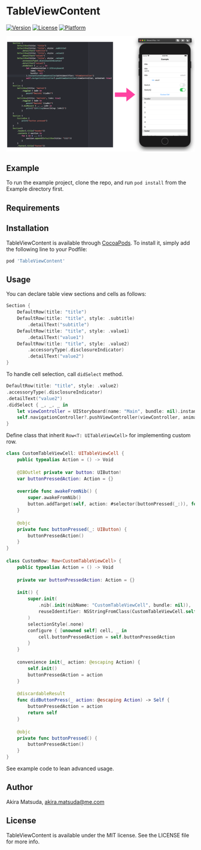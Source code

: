 # TableViewContent

[![Version](https://img.shields.io/cocoapods/v/TableViewContent.svg?style=flat)](https://cocoapods.org/pods/TableViewContent)
[![License](https://img.shields.io/cocoapods/l/TableViewContent.svg?style=flat)](https://cocoapods.org/pods/TableViewContent)
[![Platform](https://img.shields.io/cocoapods/p/TableViewContent.svg?style=flat)](https://cocoapods.org/pods/TableViewContent)

![](Image/ss.png)

## Example

To run the example project, clone the repo, and run `pod install` from the Example directory first.

## Requirements

## Installation

TableViewContent is available through [CocoaPods](https://cocoapods.org). To install
it, simply add the following line to your Podfile:

```ruby
pod 'TableViewContent'
```

## Usage

You can declare table view sections and cells as follows:

```swift
Section {
    DefaultRow(title: "title")
    DefaultRow(title: "title", style: .subtitle)
        .detailText("subtitle")
    DefaultRow(title: "title", style: .value1)
        .detailText("value1")
    DefaultRow(title: "title", style: .value2)
        .accessoryType(.disclosureIndicator)
        .detailText("value2")
}
```

To handle cell selection, call `didSelect` method.

```swift
DefaultRow(title: "title", style: .value2)
.accessoryType(.disclosureIndicator)
.detailText("value2")
.didSelect { _, _, _ in
    let viewController = UIStoryboard(name: "Main", bundle: nil).instantiateViewController(withIdentifier: "ViewController")
    self.navigationController?.pushViewController(viewController, animated: true)
}
```

Define class that inherit `Row<T: UITableViewCell>` for implementing custom row.
```swift
class CustomTableViewCell: UITableViewCell {
    public typealias Action = () -> Void

    @IBOutlet private var button: UIButton!
    var buttonPressedAction: Action = {}

    override func awakeFromNib() {
        super.awakeFromNib()
        button.addTarget(self, action: #selector(buttonPressed(_:)), for: .touchUpInside)
    }

    @objc
    private func buttonPressed(_: UIButton) {
        buttonPressedAction()
    }
}

class CustomRow: Row<CustomTableViewCell> {
    public typealias Action = () -> Void

    private var buttonPressedAction: Action = {}

    init() {
        super.init(
            .nib(.init(nibName: "CustomTableViewCell", bundle: nil)),
            reuseIdentifier: NSStringFromClass(CustomTableViewCell.self)
        )
        selectionStyle(.none)
        configure { [unowned self] cell, _ in
            cell.buttonPressedAction = self.buttonPressedAction
        }
    }

    convenience init(_ action: @escaping Action) {
        self.init()
        buttonPressedAction = action
    }

    @discardableResult
    func didButtonPress(_ action: @escaping Action) -> Self {
        buttonPressedAction = action
        return self
    }

    @objc
    private func buttonPressed() {
        buttonPressedAction()
    }
}
```

See example code to lean advanced usage.

## Author

Akira Matsuda, akira.matsuda@me.com

## License

TableViewContent is available under the MIT license. See the LICENSE file for more info.
